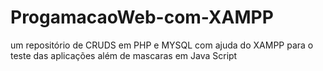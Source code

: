 # ProgamacaoWeb-com-XAMPP
um repositório de CRUDS em PHP e MYSQL com ajuda do XAMPP para o teste das aplicações além de mascaras em Java Script
